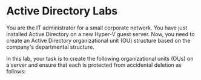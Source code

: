 # Active Directory Labs

You are the IT administrator for a small corporate network. You have just installed Active Directory on a new Hyper-V guest server. Now, you need to create an Active Directory organizational unit (OU) structure based on the company's departmental structure.

In this lab, your task is to create the following organizational units (OUs) on a server and ensure that each is protected from accidental deletion as follows:

